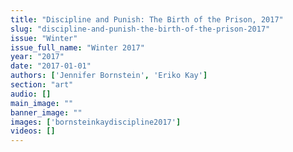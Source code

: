 ```yaml
---
title: "Discipline and Punish: The Birth of the Prison, 2017"
slug: "discipline-and-punish-the-birth-of-the-prison-2017"
issue: "Winter"
issue_full_name: "Winter 2017"
year: "2017"
date: "2017-01-01"
authors: ['Jennifer Bornstein', 'Eriko Kay']
section: "art"
audio: []
main_image: ""
banner_image: ""
images: ['bornsteinkaydiscipline2017']
videos: []
---
```


